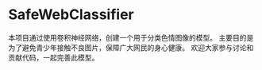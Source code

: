 # SafeWebClassifier
本项目通过使用卷积神经网络，创建一个用于分类色情图像的模型。
主要目的是为了避免青少年接触不良图片，保障广大网民的身心健康。
欢迎大家参与讨论和贡献代码，一起完善此模型。
